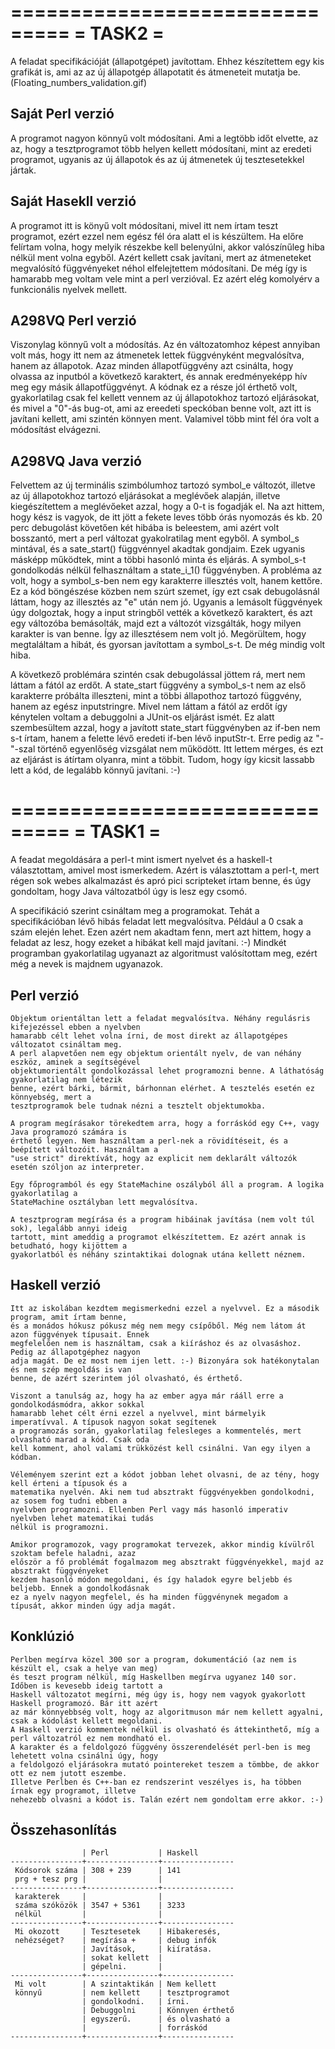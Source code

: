 ===============================
= TASK2                       =
===============================

A feladat specifikációját (állapotgépet) javítottam. Ehhez készítettem egy kis grafikát is, ami az
az új állapotgép állapotatit és átmeneteit mutatja be. (Floating_numbers_validation.gif)


Saját Perl verzió
-----------------
A programot nagyon könnyű volt módosítani. Ami a legtöbb időt elvette, az az, hogy a tesztprogramot
több helyen kellett módosítani, mint az eredeti programot, ugyanis az új állapotok és az új átmenetek
új tesztesetekkel jártak.


Saját Hasekll verzió
--------------------
A programot itt is könyű volt módosítani, mivel itt nem írtam teszt programot, ezért ezzel nem egész fél
óra alatt el is készültem. Ha előre felírtam volna, hogy melyik részekbe kell belenyúlni, akkor
valószínűleg hiba nélkül ment volna egyből. Azért kellett csak javítani, mert az átmeneteket megvalósító
függvényeket néhol elfelejtettem módosítani. De még így is hamarabb meg voltam vele mint a perl verzióval.
Ez azért elég komolyérv a funkcionális nyelvek mellett.


A298VQ Perl verzió
------------------
Viszonylag könnyű volt a módosítás. Az én változatomhoz képest annyiban volt más, hogy itt nem az
átmenetek lettek függvényként megvalósítva, hanem az állapotok. Azaz minden állapotfüggvény azt csinálta,
hogy olvassa az inputból a következő karaktert, és annak eredményeképp hív meg egy másik
állapotfüggvényt. A kódnak ez a része jól érthető volt, gyakorlatilag csak fel kellett vennem az
új állapotokhoz tartozó eljárásokat, és mivel a "0"-ás bug-ot, ami az ereedeti speckóban benne volt, azt
itt is javítani kellett, ami szintén könnyen ment. Valamivel több mint fél óra volt a módosítást
elvágezni.


A298VQ Java verzió
------------------
Felvettem az új terminális szimbólumhoz tartozó symbol_e változót, illetve az új állapotokhoz tartozó
eljárásokat a meglévőek alapján, illetve kiegészítettem a meglévőeket azzal, hogy a 0-t is fogadják el.
Na azt hittem, hogy kész is vagyok, de itt jött a fekete leves több órás nyomozás és kb. 20 perc
debugolást követően két hibába is beleestem, ami azért volt bosszantó, mert a perl változat gyakolratilag
ment egyből.
A symbol_s mintával, és a sate_start() függvénnyel akadtak gondjaim. Ezek ugyanis másképp működtek, mint
a többi hasonló minta és eljárás. A symbol_s-t gondolkodás nélkül felhasználtam a state_i_1() függvényben.
A probléma az volt, hogy a symbol_s-ben nem egy karakterre illesztés volt, hanem kettőre. Ez a kód
böngészése közben nem szúrt szemet, így ezt csak debugolásnál láttam, hogy az illesztés az "e" után nem
jó. Ugyanis a lemásolt függvények úgy dolgoztak, hogy a input stringből vették a következő karaktert, és
azt egy változóba bemásolták, majd ezt a változót vizsgálták, hogy milyen karakter is van benne. Így az
illesztésem nem volt jó. Megörültem, hogy megtaláltam a hibát, és gyorsan javítottam a symbol_s-t. De még
mindig volt hiba.

A következő problémára szintén csak debugolással jöttem rá, mert nem láttam a fától az erdőt.
A state_start függvény a symbol_s-t nem az első karakterre próbálta illeszteni, mint a többi állapothoz
tartozó függvény, hanem az egész inputstringre.
Mivel nem láttam a fától az erdőt így kénytelen voltam a debuggolni a JUnit-os eljárást ismét. Ez alatt
szembesültem azzal, hogy a javított state_start függvényben az if-ben nem s-t írtam, hanem a felette lévő
eredeti if-ben lévő inputStr-t. Erre pedig az "-"-szal történő egyenlőség vizsgálat nem működött. Itt
lettem mérges, és ezt az eljárást is átírtam olyanra, mint a többit. Tudom, hogy így kicsit lassabb lett
a kód, de legalább könnyű javítani. :-)


===============================
= TASK1                       =
===============================
A feadat megoldására a perl-t mint ismert nyelvet és a haskell-t választottam, amivel most ismerkedem.
Azért is választottam a perl-t, mert régen sok webes alkalmazást és apró pici scripteket írtam benne,
és úgy gondoltam, hogy Java változatból úgy is lesz egy csomó.

A specifikáció szerint csináltam meg a programokat. Tehát a specifikációban lévő hibás feladat lett
megvalósítva. Például a 0 csak a szám elején lehet. Ezen azért nem akadtam fenn, mert azt hittem,
hogy a feladat az lesz, hogy ezeket a hibákat kell majd javítani. :-)
Mindkét programban gyakorlatilag ugyanazt az algoritmust valósítottam meg, ezért még a nevek is
majdnem ugyanazok.

Perl verzió
-----------
    Objektum orientáltan lett a feladat megvalósítva. Néhány regulásris kifejezéssel ebben a nyelvben
    hamarabb célt lehet volna írni, de most direkt az állapotgépes változatot csináltam meg.
    A perl alapvetően nem egy objektum orientált nyelv, de van néhány eszköz, aminek a segítségével
    objektumorientált gondolkozással lehet programozni benne. A láthatóság gyakorlatilag nem létezik
    benne, ezért bárki, bármit, bárhonnan elérhet. A tesztelés esetén ez könnyebség, mert a
    tesztprogramok bele tudnak nézni a tesztelt objektumokba.
    
    A program megírásakor törekedtem arra, hogy a forráskód egy C++, vagy Java programozó számára is
    érthető legyen. Nem használtam a perl-nek a rövidítéseit, és a beépített változóit. Használtam a
    "use strict" direktívát, hogy az explicit nem deklarált változók esetén szóljon az interpreter.
    
    Egy főprogramból és egy StateMachine oszályból áll a program. A logika gyakorlatilag a
    StateMachine osztályban lett megvalósítva.
    
    A tesztprogram megírása és a program hibáinak javítása (nem volt túl sok), legalább annyi ideig
    tartott, mint ameddig a programot elkészítettem. Ez azért annak is betudható, hogy kijöttem a
    gyakorlatból és néhány szintaktikai dolognak utána kellett néznem.
    
Haskell verzió
--------------
    Itt az iskolában kezdtem megismerkedni ezzel a nyelvvel. Ez a második program, amit írtam benne,
    és a monádos hókusz pókusz még nem megy csípőből. Még nem látom át azon függvények típusait. Ennek
    megfelelően nem is használtam, csak a kiíráshoz és az olvasáshoz. Pedig az állapotgéphez nagyon
    adja magát. De ez most nem ijen lett. :-) Bizonyára sok hatékonytalan és nem szép megoldás is van
    benne, de azért szerintem jól olvasható, és érthető.
    
    Viszont a tanulság az, hogy ha az ember agya már rááll erre a gondolkodásmódra, akkor sokkal
    hamarabb lehet célt érni ezzel a nyelvvel, mint bármelyik imperatívval. A típusok nagyon sokat segítenek
    a programozás során, gyakorlatilag felesleges a kommentelés, mert olvasható marad a kód. Csak oda
    kell komment, ahol valami trükközést kell csinálni. Van egy ilyen a kódban.
    
    Véleményem szerint ezt a kódot jobban lehet olvasni, de az tény, hogy kell érteni a típusok és a
    matematika nyelvén. Aki nem tud absztrakt függvényekben gondolkodni, az sosem fog tudni ebben a
    nyelvben programozni. Ellenben Perl vagy más hasonló imperativ nyelvben lehet matematikai tudás
    nélkül is programozni.
    
    Amikor programozok, vagy programokat tervezek, akkor mindig kívülről szoktam befele haladni, azaz
    először a fő problémát fogalmazom meg absztrakt függvényekkel, majd az absztrakt függvényeket
    kezdem hasonló módon megoldani, és így haladok egyre beljebb és beljebb. Ennek a gondolkodásnak
    ez a nyelv nagyon megfelel, és ha minden függvénynek megadom a típusát, akkor minden úgy adja magát.
    
Konklúzió
---------
    Perlben megírva közel 300 sor a program, dokumentáció (az nem is készült el, csak a helye van meg)
    és teszt program nélkül, míg Haskellben megírva ugyanez 140 sor. Időben is kevesebb ideig tartott a
    Haskell változatot megírni, még úgy is, hogy nem vagyok gyakorlott Haskell programozó. Bár itt azért
    az már könnyebbség volt, hogy az algoritmuson már nem kellett agyalni, csak a kódolást kellett megoldani.
    A Haskell verzió kommentek nélkül is olvasható és áttekinthető, míg a perl változatról ez nem mondható el.
    A karakter és a feldolgozó függvény összerendelését perl-ben is meg lehetett volna csinálni úgy, hogy
    a feldolgozó eljárásokra mutató pointereket teszem a tömbbe, de akkor ott ez nem jutott eszembe.
    Illetve Perlben és C++-ban ez rendszerint veszélyes is, ha többen írnak egy programot, illetve
    nehezebb olvasni a kódot is. Talán ezért nem gondoltam erre akkor. :-)
    
Összehasonlítás
----------------
                    | Perl           | Haskell
    ----------------+----------------+----------------
     Kódsorok száma | 308 + 239      | 141
     prg + tesz prg |                |
    ----------------+----------------+----------------
     karakterek     |                |
     száma szóközök | 3547 + 5361    | 3233
     nélkül         |                |
    ----------------+----------------+----------------
     Mi okozott     | Tesztesetek    | Hibakeresés,
     nehézséget?    | megírása +     | debug infók
                    | Javítások,     | kiíratása.
                    | sokat kellett  |
                    | gépelni.       |
    ----------------+----------------+----------------
     Mi volt        | A szintaktikán | Nem kellett
     könnyű         | nem kellett    | tesztprogramot 
                    | gondolkodni.   | írni.
                    | Debuggolni     | Könnyen érthető
                    | egyszerű.      | és olvasható a
                    |                | forráskód
    ----------------+----------------+----------------

